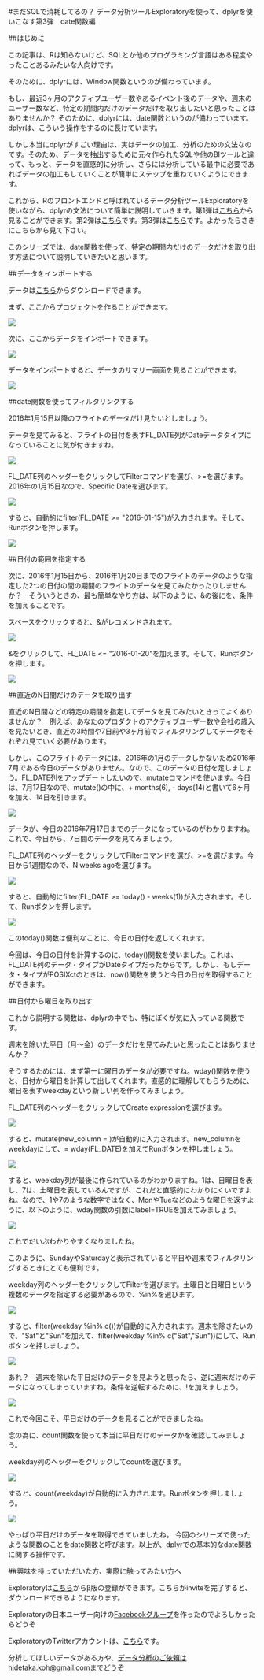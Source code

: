 #まだSQLで消耗してるの？ データ分析ツールExploratoryを使って、dplyrを使いこなす第3弾　date関数編

##はじめに

この記事は、Rは知らないけど、SQLとか他のプログラミング言語はある程度やったことあるみたいな人向けです。

そのために、dplyrには、Window関数というのが備わっています。

もし、最近3ヶ月のアクティブユーザー数やあるイベント後のデータや、週末のユーザー数など、特定の期間内だけのデータだけを取り出したいと思ったことはありませんか？ そのために、dplyrには、date関数というのが備わっています。dplyrは、こういう操作をするのに長けています。

しかし本当にdplyrがすごい理由は、実はデータの加工、分析のための文法なのです。そのため、データを抽出するために元々作られたSQLや他のBIツールと違って、もっと、データを直感的に分析し、さらには分析している最中に必要であればデータの加工もしていくことが簡単にステップを重ねていくようにできます。

これから、Rのフロントエンドと呼ばれているデータ分析ツールExploratoryを使いながら、dplyrの文法について簡単に説明していきます。第1弾は[こちら](http://qiita.com/21-Hidetaka-Ko/items/117caea621562f05ffe1)から見ることができます。第2弾は[こちら](http://qiita.com/21-Hidetaka-Ko/items/bc7766e730a60ebf4561)です。第3弾は[こちら](http://qiita.com/21-Hidetaka-Ko/items/fb9fe00ce982f240829a)です。よかったらさきにこちらから見て下さい。

このシリーズでは、date関数を使って、特定の期間内だけのデータだけを取り出す方法について説明していきたいと思います。


##データをインポートする

データは[こちら](https://www.dropbox.com/s/x2g3qgo28syxhcl/airline_delay_2016_01.csv?dl=0
)からダウンロードできます。

まず、ここからプロジェクトを作ることができます。

![](images/create-project.png)

次に、ここからデータをインポートできます。

![](images/flight-import.png)

データをインポートすると、データのサマリー画面を見ることができます。

![](images/flight-dplyer.png)

##date関数を使ってフィルタリングする

2016年1月15日以降のフライトのデータだけ見たいとしましょう。

データを見てみると、フライトの日付を表すFL_DATE列がDateデータタイプになっていることに気が付きますね。

![](images/fl_date_date.png)

FL_DATE列のヘッダーをクリックしてFilterコマンドを選び、>=を選びます。2016年の1月15日なので、Specific Dateを選びます。

![](images/fl_date_specific.png)

すると、自動的にfilter(FL_DATE >= "2016-01-15")が入力されます。そして、Runボタンを押します。

![](images/fl_date_2016.png)


##日付の範囲を指定する


次に、2016年1月15日から、2016年1月20日までのフライトのデータのような指定した2つの日付の間の期間のフライトのデータを見てみたかったりしませんか？　そういうときの、最も簡単なやり方は、以下のように、&の後にを、条件を加えることです。

スペースをクリックすると、&がレコメンドされます。

![](images/fl_date_and.png)

&をクリックして、FL_DATE <= "2016-01-20"を加えます。そして、Runボタンを押します。

![](images/fl-date-and-20.png)


##直近のN日間だけのデータを取り出す

直近のN日間などの特定の期間を指定してデータを見てみたいときってよくありませんか？　例えば、あなたのプロダクトのアクティブユーザー数や会社の歳入を見たいとき、直近の3時間や7日前や3ヶ月前でフィルタリングしてデータをそれぞれ見ていく必要があります。

しかし、このフライトのデータには、2016年の1月のデータしかないため2016年7月である今日のデータがありません。なので、このデータの日付を足しましょう。FL_DATE列をアップデートしたいので、mutateコマンドを使います。今日は、7月17日なので、mutate()の中に、+ months(6), - days(14)と書いて6ヶ月を加え、14日を引きます。

![](images/fl_date_days(2).png)

データが、今日の2016年7月17日までのデータになっているのがわかりますね。これで、今日から、7日間のデータを見てみましょう。

FL_DATE列のヘッダーをクリックしてFilterコマンドを選び、>=を選びます。今日から1週間なので、N weeks agoを選びます。

![](images/n-weeks-ago-mutate.png)

すると、自動的にfilter(FL_DATE >= today() - weeks(1))が入力されます。そして、Runボタンを押します。

![](images/aweeks-ago-n.png)

このtoday()関数は便利なことに、今日の日付を返してくれます。


今回は、今日の日付を計算するのに、today()関数を使いました。これは、FL_DATE列のデータ・タイプがDateタイプだったからです。しかし、もしデータ・タイプがPOSIXctのときは、now()関数を使うと今日の日付を取得することができます。


##日付から曜日を取り出す

これから説明する関数は、dplyrの中でも、特にぼくが気に入っている関数です。

週末を除いた平日（月〜金）のデータだけを見てみたいと思ったことはありませんか？

そうするためには、まず第一に曜日のデータが必要ですね。wday()関数を使うと、日付から曜日を計算して出してくれます。直感的に理解してもらうために、曜日を表すweekdayという新しい列を作ってみましょう。

FL_DATE列のヘッダーをクリックしてCreate expressionを選びます。

![](images/fl_date_create_expre.png)

すると、mutate(new_column = )が自動的に入力されます。new_columnをweekdayにして、= wday(FL_DATE)を加えてRunボタンを押しましょう。

![](images/weekday-mutate-e.png)

すると、weekday列が最後に作られているのがわかりますね。1は、日曜日を表し、7は、土曜日を表しているんですが、これだと直感的にわかりにくいですよね。なので、1や7のような数字ではなく、MonやTueなどのような曜日を返すように、以下のように、wday関数の引数にlabel=TRUEを加えてみましょう。

![](images/weekday-label.png)


これでだいぶわかりやすくなりましたね。

このように、SundayやSaturdayと表示されていると平日や週末でフィルタリングするときにとても便利です。

weekday列のヘッダーをクリックしてFilterを選びます。土曜日と日曜日という複数のデータを指定する必要があるので、%in%を選びます。

![](images/weekday-in.png)

すると、filter(weekday %in% c())が自動的に入力されます。週末を除きたいので、"Sat"と"Sun"を加えて、filter(weekday %in% c("Sat","Sun"))にして、Runボタンを押しましょう。

![](images/weekday-sun-stu.png)

あれ？　週末を除いた平日だけのデータを見ようと思ったら、逆に週末だけのデータになってしまっていますね。条件を逆転するために、!を加えましょう。

![](images/weekday-withoutweekend.png)

これで今回こそ、平日だけのデータを見ることができましたね。

念の為に、count関数を使って本当に平日だけのデータかを確認してみましょう。

weekday列のヘッダーをクリックしてcountを選びます。

![](images/weekday-column-header.png)

すると、count(weekday)が自動的に入力されます。Runボタンを押しましょう。

![](images/weekday-count.png)

やっぱり平日だけのデータを取得できていましたね。
今回のシリーズで使ったような関数のことをdate関数と呼びます。以上が、dplyrでの基本的なdate関数に関する操作です。

##興味を持っていただいた方、実際に触ってみたい方へ

Exploratoryは[こちら](https://exploratory.io/
)からβ版の登録ができます。こちらがinviteを完了すると、ダウンロードできるようになります。

Exploratoryの日本ユーザー向けの[Facebookグループ](https://www.facebook.com/groups/1087437647994959/members/
)を作ったのでよろしかったらどうぞ

ExploratoryのTwitterアカウントは、[こちら](https://twitter.com/ExploratoryData
)です。

分析してほしいデータがある方や、データ分析のご依頼はhidetaka.koh@gmail.comまでどうぞ
